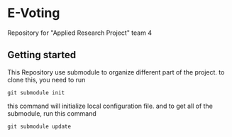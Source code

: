 # E-Voting
Repository for "Applied Research Project" team 4

## Getting started
This Repository use submodule to organize different part of the project. to clone this, you need to run

```
git submodule init
```

this command will initialize local configuration file. and to get all of the submodule, run this command

```
git submodule update
```
